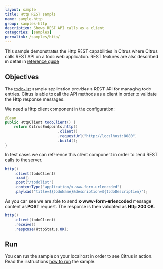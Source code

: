 ```yaml
---
layout: sample
title: Http REST sample
name: sample-http
group: samples-http
description: Shows REST API calls as a client
categories: [samples]
permalink: /samples/http/
---
```


This sample demonstrates the Http REST capabilities in Citrus where Citrus calls REST API on a todo web application. REST features are
also described in detail in [reference guide][1]

Objectives
---------

The [todo-list](/samples/todo-app/) sample application provides a REST API for managing todo entries.
Citrus is able to call the API methods as a client in order to validate the Http response messages.

We need a Http client component in the configuration:

```java
@Bean
public HttpClient todoClient() {
    return CitrusEndpoints.http()
                        .client()
                        .requestUrl("http://localhost:8080")
                        .build();
}
```
    
In test cases we can reference this client component in order to send REST calls to the server.
    
```java
http()
    .client(todoClient)
    .send()
    .post("/todolist")
    .contentType("application/x-www-form-urlencoded")
    .payload("title=${todoName}&description=${todoDescription}");
```
        
As you can see we are able to send **x-www-form-urlencoded** message content as **POST** request. The response is then validated as **Http 200 OK**.

```java
http()
    .client(todoClient)
    .receive()
    .response(HttpStatus.OK);
```
                
Run
---------

You can run the sample on your localhost in order to see Citrus in action. Read the instructions [how to run](/samples/run/) the sample.

 [1]: https://citrusframework.org/citrus/reference/html#http
